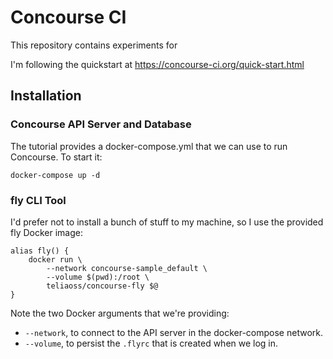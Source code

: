# Concourse CI

This repository contains experiments for 

I'm following the quickstart at https://concourse-ci.org/quick-start.html

## Installation

### Concourse API Server and Database

The tutorial provides a docker-compose.yml that we can use to run Concourse. To start it:

```
docker-compose up -d
```

### fly CLI Tool

I'd prefer not to install a bunch of stuff to my machine, so I use the provided fly Docker image:

```
alias fly() { 
	docker run \
		--network concourse-sample_default \
		--volume $(pwd):/root \
		teliaoss/concourse-fly $@ 
}
```

Note the two Docker arguments that we're providing:
 - `--network`, to connect to the API server in the docker-compose network.
 - `--volume`, to persist the `.flyrc` that is created when we log in.





